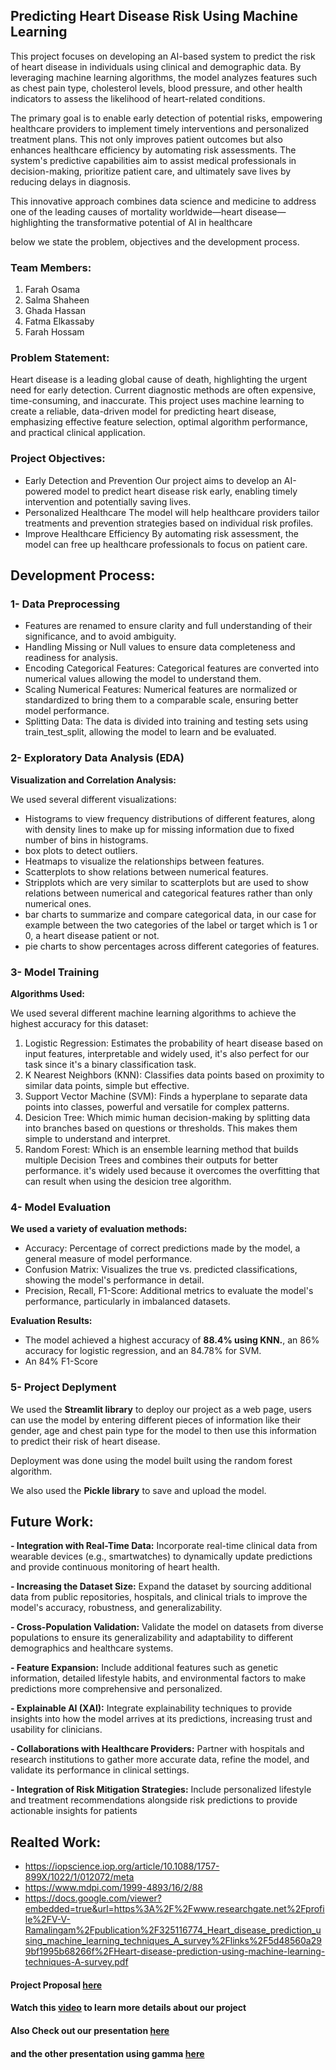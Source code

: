 ## Predicting Heart Disease Risk Using Machine Learning
This project focuses on developing an AI-based system to predict the risk of heart disease in individuals using clinical and demographic data. By leveraging machine learning algorithms, the model analyzes features such as chest pain type, cholesterol levels, blood pressure, and other health indicators to assess the likelihood of heart-related conditions.

The primary goal is to enable early detection of potential risks, empowering healthcare providers to implement timely interventions and personalized treatment plans. This not only improves patient outcomes but also enhances healthcare efficiency by automating risk assessments. The system's predictive capabilities aim to assist medical professionals in decision-making, prioritize patient care, and ultimately save lives by reducing delays in diagnosis.

This innovative approach combines data science and medicine to address one of the leading causes of mortality worldwide—heart disease—highlighting the transformative potential of AI in healthcare


below we state the problem, objectives and the development process.

### Team Members:
1. Farah Osama
2. Salma Shaheen
3. Ghada Hassan
4. Fatma Elkassaby
5. Farah Hossam

### Problem Statement:
Heart disease is a leading global cause of death, highlighting the urgent need for early detection.
Current diagnostic methods are often expensive, time-consuming, and inaccurate. This project uses
machine learning to create a reliable, data-driven model for predicting heart disease,
emphasizing effective feature selection, optimal algorithm performance, and practical clinical application.

### Project Objectives:
- Early Detection and Prevention
  Our project aims to develop an AI-powered model to predict heart disease risk early,
  enabling timely intervention and potentially saving lives.
- Personalized Healthcare
  The model will help healthcare providers tailor treatments and prevention strategies
  based on individual risk profiles.
- Improve Healthcare Efficiency
  By automating risk assessment, the model can free up healthcare professionals to focus on patient care.

## Development Process:
### 1- Data Preprocessing
- Features are renamed to ensure clarity and full understanding of their significance, and to avoid ambiguity.
- Handling Missing or Null values to ensure data completeness and readiness for analysis.
- Encoding Categorical Features: Categorical features are converted into numerical values allowing the model
  to understand them.
- Scaling Numerical Features: Numerical features are normalized or standardized to bring them to
  a comparable scale, ensuring better model performance.
- Splitting Data: The data is divided into training and testing sets using train\_test\_split,
  allowing the model to learn and be evaluated.
    
### 2- Exploratory Data Analysis (EDA) 
**Visualization and Correlation Analysis:**  


We used several different visualizations:
- Histograms to view frequency distributions of different features, along with density lines to
  make up for missing information due to fixed number of bins in histograms.
- box plots to detect outliers.
- Heatmaps to visualize the relationships between features.
- Scatterplots to show relations between numerical features.
- Stripplots which are very similar to scatterplots but are used to show relations between
  numerical and categorical features rather than only numerical ones.
- bar charts to summarize and compare categorical data, in our case for example between the two categories
  of the label or target which is 1 or 0, a heart disease patient or not.
- pie charts to show percentages across different categories of features.

### 3- Model Training
**Algorithms Used:**


We used several different machine learning algorithms to achieve the highest accuracy for this dataset:
1. Logistic Regression: Estimates the probability of heart disease based on input features, interpretable
   and widely used, it's also perfect for our task since it's a binary classification task.
2. K Nearest Neighbors (KNN): Classifies data points based on proximity to similar data points, simple but effective.
3. Support Vector Machine (SVM): Finds a hyperplane to separate data points into classes,
   powerful and versatile for complex patterns.
4. Desicion Tree: Which mimic human decision-making by splitting data into branches based on questions
   or thresholds. This makes them simple to understand and interpret.
5. Random Forest: Which is an ensemble learning method that builds multiple Decision Trees and combines
   their outputs for better performance. it's widely used because it overcomes the overfitting that can result
   when using the desicion tree algorithm.
   
   
    
### 4- Model Evaluation
**We used a variety of evaluation methods:**
- Accuracy: Percentage of correct predictions made by the model, a general measure of model performance.
- Confusion Matrix: Visualizes the true vs. predicted classifications, showing the model's performance in detail.
- Precision, Recall, F1-Score: Additional metrics to evaluate the model's performance, particularly in imbalanced datasets.

**Evaluation Results:**
- The model achieved a highest accuracy of **88.4% using KNN.**, an 86% accuracy for logistic regression,
  and an 84.78% for SVM.
- An 84% F1-Score


### 5- Project Deplyment
We used the **Streamlit library** to deploy our project as a web page, users can use the model by entering different pieces
of information like their gender, age and chest pain type for the model to then use this information to predict their risk
of heart disease.


Deployment was done using the model built using the random forest algorithm. 


We also used the **Pickle library** to save and upload the model.

## Future Work:
**- Integration with Real-Time Data:**
Incorporate real-time clinical data from wearable devices (e.g., smartwatches) to dynamically update predictions and provide
continuous monitoring of heart health.


**- Increasing the Dataset Size:**
Expand the dataset by sourcing additional data from public repositories, hospitals, and clinical trials to improve the
model's accuracy, robustness, and generalizability.



**- Cross-Population Validation:**
Validate the model on datasets from diverse populations to ensure its generalizability and adaptability to different
demographics and healthcare systems.


**- Feature Expansion:**
Include additional features such as genetic information, detailed lifestyle habits, and environmental factors to
make predictions more comprehensive and personalized.


**- Explainable AI (XAI):**
Integrate explainability techniques to provide insights into how the model arrives at its predictions, increasing
trust and usability for clinicians.


**- Collaborations with Healthcare Providers:**
Partner with hospitals and research institutions to gather more accurate data, refine the model, and validate
its performance in clinical settings.


**- Integration of Risk Mitigation Strategies:**
Include personalized lifestyle and treatment recommendations alongside risk predictions to provide actionable 
insights for patients



## Realted Work:
- https://iopscience.iop.org/article/10.1088/1757-899X/1022/1/012072/meta
- https://www.mdpi.com/1999-4893/16/2/88
- https://docs.google.com/viewer?embedded=true&url=https%3A%2F%2Fwww.researchgate.net%2Fprofile%2FV-V-Ramalingam%2Fpublication%2F325116774_Heart_disease_prediction_using_machine_learning_techniques_A_survey%2Flinks%2F5d48560a299bf1995b68266f%2FHeart-disease-prediction-using-machine-learning-techniques-A-survey.pdf


  
#### Project Proposal [here](https://drive.google.com/file/d/1zbQRFr8rn5p_C6xAyr5r5TEYbQXefj5_/view?usp=sharing)
#### Watch this [video](https://youtu.be/nEtLE-8wS8k?si=qDj0I7F3-zC6oplA) to learn more details about our project
#### Also Check out our presentation [here](https://www.canva.com/design/DAGZMiAU6P8/pXhUO6kElHlMxupEgMS_qQ/edit?utm_content=DAGZMiAU6P8&utm_campaign=designshare&utm_medium=link2&utm_source=sharebutton)
#### and the other presentation using gamma [here](https://gamma.app/docs/AI2-Project-Predicting-Heart-Disease-Risk-Using-Machine-Learning-ekf34oik31f9wbz?mode=doc)










    

